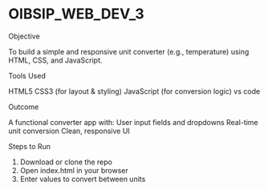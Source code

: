 # OIBSIP_WEB_DEV_3

Objective

To build a simple and responsive unit converter (e.g., temperature) using HTML, CSS, and JavaScript.

Tools Used

HTML5
CSS3 (for layout & styling)
JavaScript (for conversion logic)
vs code

Outcome

A functional converter app with:
User input fields and dropdowns
Real-time unit conversion
Clean, responsive UI

Steps to Run

1. Download or clone the repo
2. Open index.html in your browser
3. Enter values to convert between units
  
